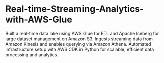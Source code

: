 # Real-time-Streaming-Analytics-with-AWS-Glue
Built a real-time data lake using AWS Glue for ETL and Apache Iceberg for large dataset management on Amazon S3. Ingests streaming data from Amazon Kinesis and enables querying via Amazon Athena. Automated infrastructure setup with AWS CDK in Python for scalable, efficient data processing and analytics.
